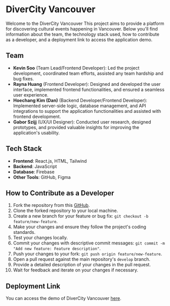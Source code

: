 # DiverCity Vancouver

Welcome to the DiverCity Vancouver This project aims to provide a platform for discovering cultural events happening in Vancouver. Below you'll find information about the team, the technology stack used, how to contribute as a developer, and a deployment link to access the application demo.

## Team

- **Kevin Soo** (Team Lead/Frontend Developer): Led the project development, coordinated team efforts, assisted any team hardship and bug fixes.
- **Rayna Huang** (Frontend Developer): Designed and developed the user interface, implemented frontend functionalities, and ensured a seamless user experience.
- **Hoechang Kim (Dan)** (Backend Developer/Frontend Developer): Implemented server-side logic, database management, and API integrations to support the application functionalities and assisted with frontend development.
- **Gabor Szijj** (UX/UI Designer): Conducted user research, designed prototypes, and provided valuable insights for improving the application's usability.

## Tech Stack

- **Frontend**: React.js, HTML, Tailwind
- **Backend**: JavaScript
- **Database**: Firebase
- **Other Tools**: GitHub, Figma

## How to Contribute as a Developer

1. Fork the repository from this [GitHub](https://github.com/manamarumi/DiverCityVancouver).
2. Clone the forked repository to your local machine.
3. Create a new branch for your feature or bug fix: `git checkout -b feature/new-feature`.
4. Make your changes and ensure they follow the project's coding standards.
5. Test your changes locally.
6. Commit your changes with descriptive commit messages: `git commit -m "Add new feature: Feature description"`.
7. Push your changes to your fork: `git push origin feature/new-feature`.
8. Open a pull request against the main repository's `develop` branch.
9. Provide a detailed description of your changes in the pull request.
10. Wait for feedback and iterate on your changes if necessary.

## Deployment Link

You can access the demo of DiverCity Vancouver [here](https://diver-city-vancouver.vercel.app/).
